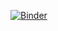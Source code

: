 [![Binder](https://mybinder.org/badge_logo.svg)](https://mybinder.org/v2/gh/AMGeO-Collaboration/Earthcube-Schema-Workshop-2022.git/HEAD?labpath=sample_schema.ipynb)